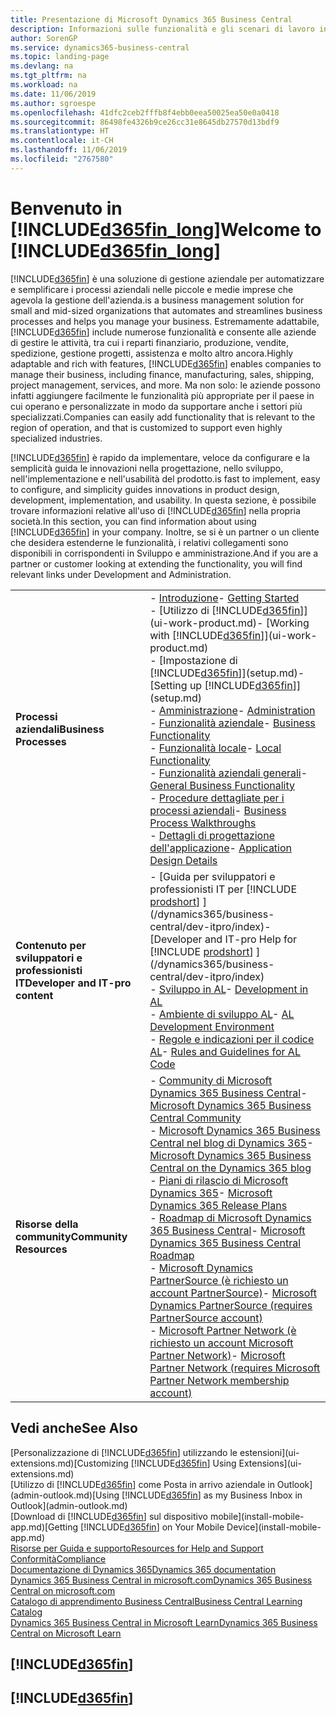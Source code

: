 ```yaml
---
title: Presentazione di Microsoft Dynamics 365 Business Central
description: Informazioni sulle funzionalità e gli scenari di lavoro in Business Central, una soluzione di gestione aziendale per piccole e medie imprese.
author: SorenGP
ms.service: dynamics365-business-central
ms.topic: landing-page
ms.devlang: na
ms.tgt_pltfrm: na
ms.workload: na
ms.date: 11/06/2019
ms.author: sgroespe
ms.openlocfilehash: 41dfc2ceb2fffb8f4ebb0eea50025ea50e0a0418
ms.sourcegitcommit: 86498fe4326b9ce26cc31e8645db27570d13bdf9
ms.translationtype: HT
ms.contentlocale: it-CH
ms.lasthandoff: 11/06/2019
ms.locfileid: "2767580"
---
```

# <a name="welcome-to-included365fin_longincludesd365fin_long_mdmd"></a><span data-ttu-id="bcdd5-103">Benvenuto in [!INCLUDE[d365fin_long](includes/d365fin_long_md.md)]</span><span class="sxs-lookup"><span data-stu-id="bcdd5-103">Welcome to [!INCLUDE[d365fin_long](includes/d365fin_long_md.md)]</span></span>
[!INCLUDE[d365fin](includes/d365fin_md.md)] <span data-ttu-id="bcdd5-104">è una soluzione di gestione aziendale per automatizzare e semplificare i processi aziendali nelle piccole e medie imprese che agevola la gestione dell'azienda.</span><span class="sxs-lookup"><span data-stu-id="bcdd5-104">is a business management solution for small and mid-sized organizations that automates and streamlines business processes and helps you manage your business.</span></span> <span data-ttu-id="bcdd5-105">Estremamente adattabile, [!INCLUDE[d365fin](includes/d365fin_md.md)] include numerose funzionalità e consente alle aziende di gestire le attività, tra cui i reparti finanziario, produzione, vendite, spedizione, gestione progetti, assistenza e molto altro ancora.</span><span class="sxs-lookup"><span data-stu-id="bcdd5-105">Highly adaptable and rich with features, [!INCLUDE[d365fin](includes/d365fin_md.md)] enables companies to manage their business, including finance, manufacturing, sales, shipping, project management, services, and more.</span></span> <span data-ttu-id="bcdd5-106">Ma non solo: le aziende possono infatti aggiungere facilmente le funzionalità più appropriate per il paese in cui operano e personalizzate in modo da supportare anche i settori più specializzati.</span><span class="sxs-lookup"><span data-stu-id="bcdd5-106">Companies can easily add functionality that is relevant to the region of operation, and that is customized to support even highly specialized industries.</span></span>

[!INCLUDE[d365fin](includes/d365fin_md.md)] <span data-ttu-id="bcdd5-107">è rapido da implementare, veloce da configurare e la semplicità guida le innovazioni nella progettazione, nello sviluppo, nell'implementazione e nell'usabilità del prodotto.</span><span class="sxs-lookup"><span data-stu-id="bcdd5-107">is fast to implement, easy to configure, and simplicity guides innovations in product design, development, implementation, and usability.</span></span> <span data-ttu-id="bcdd5-108">In questa sezione, è possibile trovare informazioni relative all'uso di [!INCLUDE[d365fin](includes/d365fin_md.md)] nella propria società.</span><span class="sxs-lookup"><span data-stu-id="bcdd5-108">In this section, you can find information about using [!INCLUDE[d365fin](includes/d365fin_md.md)] in your company.</span></span> <span data-ttu-id="bcdd5-109">Inoltre, se si è un partner o un cliente che desidera estenderne le funzionalità, i relativi collegamenti sono disponibili in corrispondenti in Sviluppo e amministrazione.</span><span class="sxs-lookup"><span data-stu-id="bcdd5-109">And if you are a partner or customer looking at extending the functionality, you will find relevant links under Development and Administration.</span></span>  

|||  
|-|-|  
|<span data-ttu-id="bcdd5-110">**Processi aziendali**</span><span class="sxs-lookup"><span data-stu-id="bcdd5-110">**Business Processes**</span></span>|<span data-ttu-id="bcdd5-111">-   [Introduzione](product-get-started.md)</span><span class="sxs-lookup"><span data-stu-id="bcdd5-111">-   [Getting Started](product-get-started.md)</span></span><br /><span data-ttu-id="bcdd5-112">-   [Utilizzo di [!INCLUDE[d365fin](includes/d365fin_md.md)]](ui-work-product.md)</span><span class="sxs-lookup"><span data-stu-id="bcdd5-112">-   [Working with [!INCLUDE[d365fin](includes/d365fin_md.md)]](ui-work-product.md)</span></span><br /><span data-ttu-id="bcdd5-113">-   [Impostazione di [!INCLUDE[d365fin](includes/d365fin_md.md)]](setup.md)</span><span class="sxs-lookup"><span data-stu-id="bcdd5-113">-   [Setting up [!INCLUDE[d365fin](includes/d365fin_md.md)]](setup.md)</span></span><br /><span data-ttu-id="bcdd5-114">-   [Amministrazione](admin-setup-and-administration.md)</span><span class="sxs-lookup"><span data-stu-id="bcdd5-114">-   [Administration](admin-setup-and-administration.md)</span></span><br /><span data-ttu-id="bcdd5-115">-   [Funzionalità aziendale](across-business-functionality.md)</span><span class="sxs-lookup"><span data-stu-id="bcdd5-115">-   [Business Functionality](across-business-functionality.md)</span></span><br /><span data-ttu-id="bcdd5-116">-   [Funzionalità locale](LocalFunctionality/Austria/austria-local-functionality.md)</span><span class="sxs-lookup"><span data-stu-id="bcdd5-116">-   [Local Functionality](LocalFunctionality/Austria/austria-local-functionality.md)</span></span><br /><span data-ttu-id="bcdd5-117">-   [Funzionalità aziendali generali](ui-across-business-areas.md)</span><span class="sxs-lookup"><span data-stu-id="bcdd5-117">-   [General Business Functionality](ui-across-business-areas.md)</span></span><br /><span data-ttu-id="bcdd5-118">-   [Procedure dettagliate per i processi aziendali](walkthrough-business-process-walkthroughs.md)</span><span class="sxs-lookup"><span data-stu-id="bcdd5-118">-   [Business Process Walkthroughs](walkthrough-business-process-walkthroughs.md)</span></span><br /><span data-ttu-id="bcdd5-119">-   [Dettagli di progettazione dell'applicazione](design-details-application-design.md)</span><span class="sxs-lookup"><span data-stu-id="bcdd5-119">-   [Application Design Details](design-details-application-design.md)</span></span>|  
|<span data-ttu-id="bcdd5-120">**Contenuto per sviluppatori e professionisti IT**</span><span class="sxs-lookup"><span data-stu-id="bcdd5-120">**Developer and IT-pro content**</span></span>|<span data-ttu-id="bcdd5-121">-   [Guida per sviluppatori e professionisti IT per [!INCLUDE [prodshort](includes/prodshort.md)] ](/dynamics365/business-central/dev-itpro/index)</span><span class="sxs-lookup"><span data-stu-id="bcdd5-121">-   [Developer and IT-pro Help for [!INCLUDE [prodshort](includes/prodshort.md)] ](/dynamics365/business-central/dev-itpro/index)</span></span><br /><span data-ttu-id="bcdd5-122">-   [Sviluppo in AL](/dynamics365/business-central/dev-itpro/developer/devenv-dev-overview)</span><span class="sxs-lookup"><span data-stu-id="bcdd5-122">-   [Development in AL](/dynamics365/business-central/dev-itpro/developer/devenv-dev-overview)</span></span><br /><span data-ttu-id="bcdd5-123">-   [Ambiente di sviluppo AL](/dynamics365/business-central/dev-itpro/developer/devenv-reference-overview)</span><span class="sxs-lookup"><span data-stu-id="bcdd5-123">-   [AL Development Environment](/dynamics365/business-central/dev-itpro/developer/devenv-reference-overview)</span></span><br /><span data-ttu-id="bcdd5-124">-   [Regole e indicazioni per il codice AL](/dynamics365/business-central/dev-itpro/compliance/apptest-overview)</span><span class="sxs-lookup"><span data-stu-id="bcdd5-124">-   [Rules and Guidelines for AL Code](/dynamics365/business-central/dev-itpro/compliance/apptest-overview)</span></span>|  
|<span data-ttu-id="bcdd5-125">**Risorse della community**</span><span class="sxs-lookup"><span data-stu-id="bcdd5-125">**Community Resources**</span></span>|<span data-ttu-id="bcdd5-126">-   [Community di Microsoft Dynamics 365 Business Central](https://community.dynamics.com/business)</span><span class="sxs-lookup"><span data-stu-id="bcdd5-126">-   [Microsoft Dynamics 365 Business Central Community](https://community.dynamics.com/business)</span></span><br /><span data-ttu-id="bcdd5-127">-   [Microsoft Dynamics 365 Business Central nel blog di Dynamics 365](https://cloudblogs.microsoft.com/dynamics365/it/product/business-central/)</span><span class="sxs-lookup"><span data-stu-id="bcdd5-127">-   [Microsoft Dynamics 365 Business Central on the Dynamics 365 blog](https://cloudblogs.microsoft.com/dynamics365/it/product/business-central/)</span></span><br /><span data-ttu-id="bcdd5-128">-   [Piani di rilascio di Microsoft Dynamics 365](https://go.microsoft.com/fwlink/?linkid=2047422)</span><span class="sxs-lookup"><span data-stu-id="bcdd5-128">-   [Microsoft Dynamics 365 Release Plans](https://go.microsoft.com/fwlink/?linkid=2047422)</span></span><br /><span data-ttu-id="bcdd5-129">-   [Roadmap di Microsoft Dynamics 365 Business Central](https://dynamics.microsoft.com/en-us/roadmap/business-central/)</span><span class="sxs-lookup"><span data-stu-id="bcdd5-129">-   [Microsoft Dynamics 365 Business Central Roadmap](https://dynamics.microsoft.com/en-us/roadmap/business-central/)</span></span><br /><span data-ttu-id="bcdd5-130">-   [Microsoft Dynamics PartnerSource \(è richiesto un account PartnerSource\)](https://mbs.microsoft.com/partnersource)</span><span class="sxs-lookup"><span data-stu-id="bcdd5-130">-   [Microsoft Dynamics PartnerSource \(requires PartnerSource account\)](https://mbs.microsoft.com/partnersource)</span></span><br /><span data-ttu-id="bcdd5-131">-   [Microsoft Partner Network \(è richiesto un account Microsoft Partner Network\)](https://mspartner.microsoft.com/en/us/windows/index.aspx)</span><span class="sxs-lookup"><span data-stu-id="bcdd5-131">-   [Microsoft Partner Network \(requires Microsoft Partner Network membership account\)](https://mspartner.microsoft.com/en/us/windows/index.aspx)</span></span>|  

## <a name="see-also"></a><span data-ttu-id="bcdd5-132">Vedi anche</span><span class="sxs-lookup"><span data-stu-id="bcdd5-132">See Also</span></span>

<span data-ttu-id="bcdd5-133">[Personalizzazione di [!INCLUDE[d365fin](includes/d365fin_md.md)] utilizzando le estensioni](ui-extensions.md)</span><span class="sxs-lookup"><span data-stu-id="bcdd5-133">[Customizing [!INCLUDE[d365fin](includes/d365fin_md.md)] Using Extensions](ui-extensions.md)</span></span>  
<span data-ttu-id="bcdd5-134">[Utilizzo di [!INCLUDE[d365fin](includes/d365fin_md.md)] come Posta in arrivo aziendale in Outlook](admin-outlook.md)</span><span class="sxs-lookup"><span data-stu-id="bcdd5-134">[Using [!INCLUDE[d365fin](includes/d365fin_md.md)] as my Business Inbox in Outlook](admin-outlook.md)</span></span>  
<span data-ttu-id="bcdd5-135">[Download di [!INCLUDE[d365fin](includes/d365fin_md.md)] sul dispositivo mobile](install-mobile-app.md)</span><span class="sxs-lookup"><span data-stu-id="bcdd5-135">[Getting [!INCLUDE[d365fin](includes/d365fin_md.md)] on Your Mobile Device](install-mobile-app.md)</span></span>  
[<span data-ttu-id="bcdd5-136">Risorse per Guida e supporto</span><span class="sxs-lookup"><span data-stu-id="bcdd5-136">Resources for Help and Support</span></span>](product-help-and-support.md)  
[<span data-ttu-id="bcdd5-137">Conformità</span><span class="sxs-lookup"><span data-stu-id="bcdd5-137">Compliance</span></span>](compliance/compliance-overview.md)  
[<span data-ttu-id="bcdd5-138">Documentazione di Dynamics 365</span><span class="sxs-lookup"><span data-stu-id="bcdd5-138">Dynamics 365 documentation</span></span>](/dynamics365/)  
[<span data-ttu-id="bcdd5-139">Dynamics 365 Business Central in microsoft.com</span><span class="sxs-lookup"><span data-stu-id="bcdd5-139">Dynamics 365 Business Central on microsoft.com</span></span>](https://dynamics.microsoft.com/business-central/overview/)  
[<span data-ttu-id="bcdd5-140">Catalogo di apprendimento Business Central</span><span class="sxs-lookup"><span data-stu-id="bcdd5-140">Business Central Learning Catalog</span></span>](readiness/readiness-learning-catalog.md)  
[<span data-ttu-id="bcdd5-141">Dynamics 365 Business Central in Microsoft Learn</span><span class="sxs-lookup"><span data-stu-id="bcdd5-141">Dynamics 365 Business Central on Microsoft Learn</span></span>](/learn/browse/?products=dynamics-business-central)  


## [!INCLUDE[d365fin](includes/free_trial_md.md)]
## [!INCLUDE[d365fin](includes/training_link_md.md)]
